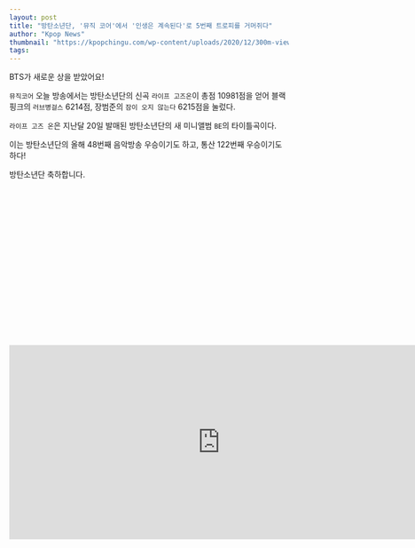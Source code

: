 ```yaml
---
layout: post
title: "방탄소년단, '뮤직 코어'에서 '인생은 계속된다'로 5번째 트로피를 거머쥐다"
author: "Kpop News"
thumbnail: "https://kpopchingu.com/wp-content/uploads/2020/12/300m-views-73-890x512.png"
tags: 
---
```



BTS가 새로운 상을 받았어요!

`뮤직코어` 오늘 방송에서는 방탄소년단의 신곡 `라이프 고즈온`이 총점 10981점을 얻어 블랙핑크의 `러브병걸스` 6214점, 장범준의 `잠이 오지 않는다` 6215점을 눌렀다.

`라이프 고즈 온`은 지난달 20일 발매된 방탄소년단의 새 미니앨범 `BE`의 타이틀곡이다.

이는 방탄소년단의 올해 48번째 음악방송 우승이기도 하고, 통산 122번째 우승이기도 하다!

방탄소년단 축하합니다.


<div class="video_wrapper" style="padding-top: 56.25%;">
    <iframe width="760" height="350" frameborder="0" allow="accelerometer; autoplay; clipboard-write; encrypted-media; gyroscope; picture-in-picture" allowfullscreen="" class="lazyload" src="https://www.youtube.com/embed/Q2DMIRQNI_s"></iframe>
</div>
